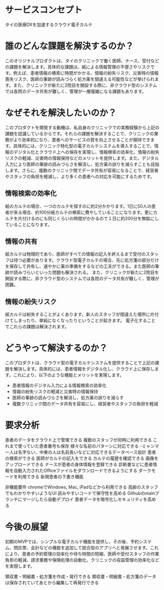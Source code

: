 # サービスコンセプト
タイの医療DXを加速するクラウド電子カルテ

# 誰のどんな課題を解決するのか？
このオリジナルプロダクトは、タイのクリニックで働く医師、ナース、受付などの課題を解決します。具体的な課題は、紙による情報管理の不便さやリスクです。例えば、患者情報の検索に時間がかかる、情報の紛失リスク、災害時の情報喪失リスク、医師の筆跡が読みづらく処方薬を間違える可能性などが挙げられます。また、クリニックが新たに2院目を開設する際に、非クラウド型のシステムでは各院のデータ共有が難しく、管理が一層複雑になる課題もあります。

# なぜそれを解決したいのか？
このプロダクトを開発する動機は、私自身のクリニックでの実務経験から上記の課題を認識しているからです。それらの課題を解決することで、クリニックの業務がより効率的になり、患者へのサービスの質を向上させることが期待できます。具体的には、クリニック特化型の電子カルテシステムを導入することで、情報のデジタル化とクラウド上への保存を実現し、情報検索の効率化、情報の紛失リスクの軽減、災害時の情報保持などのメリットを提供します。また、デジタル入力により医師の筆跡の読みづらさを解消し、処方薬の誤りを減らすことも目指します。さらに、複数のクリニック間でデータ共有が容易になることで、経営者やスタッフの負担を軽減し、より多くの患者への対応を可能にするためです。

## 情報検索の効率化
紙のカルテの場合、一つのカルテを探すのに約2分かかります。1日に50人の患者が来る場合、約100分紙カルテの検索に費やしていることになります。更にカルテを片付けるのにも同じくらいの時間がかかるので１日に約200分を無駄にしていることになります。

## 情報の共有
紙カルテは物理的であり、医師がすべての情報の記入を終えるまで受付のスタッフは待つ必要があります。クラウド型電子カルテの場合、先に処方箋の部分だけを保存して共有し、速やかに薬の準備をするなどの工夫ができる。また医師の筆跡が読みづらいといった問題も解決される。
また、クリニックが新たに2院目を開設する際に、非クラウド型のシステムでは各院のデータ共有が難しく、管理が困難。

## 情報の紛失リスク
紙カルテは紛失することがよくあります。新人のスタッフが間違えた場所に片付けてしまったり、単純になくなったりということが起きます。
電子化することでこれらの課題は解決されます。

# どうやって解決するのか？
このプロダクトは、クラウド型の電子カルテシステムを提供することで上記の課題を解決します。具体的には、患者情報をデジタル化し、クラウド上に保存します。これにより、以下のような機能とメリットを実現します。

- 患者情報のデジタル入力による情報検索の効率化
- 情報の紛失リスクの軽減と災害時の情報保持
- 医師の筆跡の読みづらさを解消し、処方薬の誤りを減らす
- 複数クリニック間のデータ共有を容易にし、経営者やスタッフの負担を軽減

# 要求分析
患者のデータをクラウド上で管理できる
複数のスタッフが同時に利用できる
これまで使っていた患者番号も保存
様々な名前のパターンに対応できる
-ミャンマー人は名字ない、中東の人は名前長いなどに対応できるデータベース設計
患者の検索ができる
医師がカルテの記入をできる
カルテの履歴を確認できる
画像をアップロードできる
ナースが患者の身体情報を登録できる
診断書などに患者情報を自動入力されたOfficeファイルをダウンロードできるようにする
ダークモードを利用できる
新規患者の下書き機能

非機能要件
chromeでWindows, Mac, iPadなどから利用できる
高齢のスタッフでもわかりやすいようなUI
読みやすいコードで保守性を高める
Githubのmainブランチにマージしたら自動デプロイ
患者データを暗号化しセキュリティを高める

# 今後の展望
初期のMVPでは、シンプルな電子カルテ機能を提供し、その後、予約システム、問診票、会計などの機能を追加して統合型のアプリへと発展させます。これにより、患者の予約管理の効率化や待ち時間の短縮、医師や受付スタッフの作業負担の軽減、請求業務や保険処理の自動化、クリニックの収益管理の効率化などを実現します。

領収書・明細書・処方箋を作成・発行できる
領収書・明細書・処方箋のデータは保存されていてあとから編集して再発行できる
